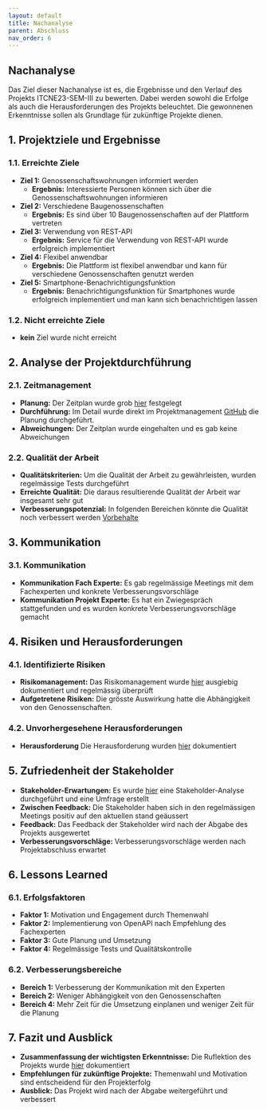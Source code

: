 ```yaml
---
layout: default
title: Nachanalyse
parent: Abschluss
nav_order: 6
---
```


## Nachanalyse
Das Ziel dieser Nachanalyse ist es, die Ergebnisse und den Verlauf des Projekts ITCNE23-SEM-III zu bewerten.
Dabei werden sowohl die Erfolge als auch die Herausforderungen des Projekts beleuchtet. Die gewonnenen Erkenntnisse sollen als Grundlage für zukünftige Projekte dienen.

## 1. Projektziele und Ergebnisse

### 1.1. Erreichte Ziele

- **Ziel 1:** Genossenschaftswohnungen informiert werden
  - **Ergebnis:** Interessierte Personen können sich über die Genossenschaftswohnungen informieren
- **Ziel 2:** Verschiedene Baugenossenschaften
  - **Ergebnis:** Es sind über 10 Baugenossenschaften auf der Plattform vertreten
- **Ziel 3:** Verwendung von REST-API
  - **Ergebnis:** Service für die Verwendung von REST-API wurde erfolgreich implementiert
- **Ziel 4:** Flexibel anwendbar
  - **Ergebnis:** Die Plattform ist flexibel anwendbar und kann für verschiedene Genossenschaften genutzt werden
- **Ziel 5:** Smartphone-Benachrichtigungsfunktion
  - **Ergebnis:** Benachrichtigungsfunktion für Smartphones wurde erfolgreich implementiert und man kann sich benachrichtigen lassen

### 1.2. Nicht erreichte Ziele

- **kein** Ziel wurde nicht erreicht

## 2. Analyse der Projektdurchführung

### 2.1. Zeitmanagement

- **Planung:** Der Zeitplan wurde grob [hier](../02_Plannung/zeitplan.md) festgelegt
- **Durchführung:** Im Detail wurde direkt im Projektmanagement [GitHub](https://github.com/users/danyambuehl/projects/3) die Planung durchgeführt.
- **Abweichungen:** Der Zeitplan wurde eingehalten und es gab keine Abweichungen

### 2.2. Qualität der Arbeit

- **Qualitätskriterien:** Um die Qualität der Arbeit zu gewährleisten, wurden regelmässige Tests durchgeführt
- **Erreichte Qualität:** Die daraus resultierende Qualität der Arbeit war insgesamt sehr gut
- **Verbesserungspotenzial:** In folgenden Bereichen könnte die Qualität noch verbessert werden [Vorbehalte](../04_Abschluss/vorbehalte.md)

## 3. Kommunikation

### 3.1. Kommunikation

- **Kommunikation Fach Experte:** Es gab regelmässige Meetings mit dem Fachexperten und konkrete Verbesserungsvorschläge
- **Kommunikation Projekt Experte:** Es hat ein Zwiegespräch stattgefunden und es wurden konkrete Verbesserungsvorschläge gemacht

## 4. Risiken und Herausforderungen

### 4.1. Identifizierte Risiken

- **Risikomanagement:** Das Risikomanagement wurde [hier](../02_Plannung/risikoanalyse.md) ausgiebig dokumentiert und regelmässig überprüft
- **Aufgetretene Risiken:** Die grösste Auswirkung hatte die Abhängigkeit von den Genossenschaften.

### 4.2. Unvorhergesehene Herausforderungen

- **Herausforderung** Die Herausforderung wurden [hier](herausforderungen.md) dokumentiert

## 5. Zufriedenheit der Stakeholder

- **Stakeholder-Erwartungen:** Es wurde [hier](../01_Start/stakeholderanalyse.md) eine Stakeholder-Analyse durchgeführt und eine Umfrage erstellt
- **Zwischen Feedback:** Die Stakeholder haben sich in den regelmässigen Meetings positiv auf den aktuellen stand geäussert
- **Feedback:** Das Feedback der Stakeholder wird nach der Abgabe des Projekts ausgewertet
- **Verbesserungsvorschläge:** Verbesserungsvorschläge werden nach Projektabschluss erwartet

## 6. Lessons Learned

### 6.1. Erfolgsfaktoren

- **Faktor 1:** Motivation und Engagement durch Themenwahl
- **Faktor 2:** Implementierung von OpenAPI nach Empfehlung des Fachexperten
- **Faktor 3:** Gute Planung und Umsetzung
- **Faktor 4:** Regelmässige Tests und Qualitätskontrolle

### 6.2. Verbesserungsbereiche

- **Bereich 1:** Verbesserung der Kommunikation mit den Experten
- **Bereich 2:** Weniger Abhängigkeit von den Genossenschaften
- **Bereich 4:** Mehr Zeit für die Umsetzung einplanen und weniger Zeit für die Planung

## 7. Fazit und Ausblick

- **Zusammenfassung der wichtigsten Erkenntnisse:** Die Ruflektion des Projekts wurde [hier](reflexion.md) dokumentiert
- **Empfehlungen für zukünftige Projekte:** Themenwahl und Motivation sind entscheidend für den Projekterfolg
- **Ausblick:** Das Projekt wird nach der Abgabe weitergeführt und verbessert
